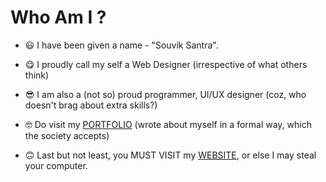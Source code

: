 # Who Am I ?

* 😃 I have been given a name - "Souvik Santra". 

* 😋 I proudly call my self a Web Designer (irrespective of what others think)

* 😎 I am also a (not so) proud programmer, UI/UX designer (coz, who doesn't brag about extra skills?)

* 🤓 Do visit my [PORTFOLIO](https://s01k.github.io) (wrote about myself in a formal way, which the society accepts)

* 🙃 Last but not least, you MUST VISIT my [WEBSITE](https://souviksantra.netlify.app), or else I may steal your computer.

